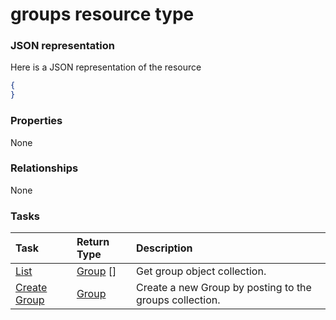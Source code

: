 # groups resource type



### JSON representation

Here is a JSON representation of the resource

<!-- {
  "blockType": "resource",
  "optionalProperties": [

  ],
  "@odata.type": "microsoft.graph.groups"
}-->

```json
{
}

```
### Properties
None

### Relationships
None


### Tasks

| Task		   | Return Type	|Description|
|:---------------|:--------|:----------|
|[List](../api/group_list.md) | [Group](group.md) [] |Get group object collection. |
|[Create Group](../api/group_post_groups.md) |[Group](group.md)| Create a new Group by posting to the groups collection.|

<!-- uuid: 6d51dd40-7ce6-4cde-94e4-e6a6c14814ea
2015-10-19 09:07:24 UTC -->
<!-- {
  "type": "#page.annotation",
  "description": "groups resource",
  "keywords": "",
  "section": "documentation",
  "tocPath": ""
}-->